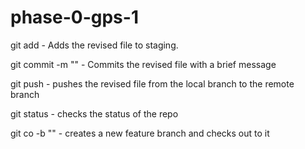 # phase-0-gps-1
git add - Adds the revised file to staging.

git commit -m "" - Commits the revised file with a brief message

git push - pushes the revised file from the local branch to the remote branch

git status - checks the status of the repo

git co -b "" - creates a new feature branch and checks out to it